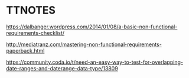 # TTNOTES
https://dalbanger.wordpress.com/2014/01/08/a-basic-non-functional-requirements-checklist/

http://mediatranz.com/mastering-non-functional-requirements-paperback.html

https://community.coda.io/t/need-an-easy-way-to-test-for-overlapping-date-ranges-and-daterange-data-type/13809
